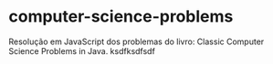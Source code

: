 # computer-science-problems
Resolução em JavaScript dos problemas do livro: Classic Computer Science Problems in Java.
ksdfksdfsdf
